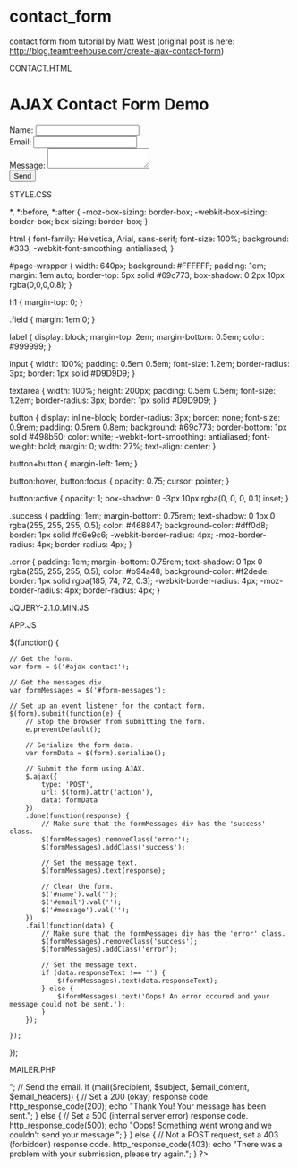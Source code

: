 contact_form
============

contact form from tutorial by Matt West (original post is here: http://blog.teamtreehouse.com/create-ajax-contact-form)


CONTACT.HTML

<!DOCTYPE html>
<html lang="en">
<head>
	<meta charset="UTF-8">
	<title>AJAX Contact Form Demo</title>
	<link rel="stylesheet" href="style.css">
</head>
<body>
	<div id="page-wrapper">
	  <h1>AJAX Contact Form Demo</h1>
	  <div id="form-messages"></div>
		<form id="ajax-contact" method="post" action="mailer.php">
			<div class="field">
				<label for="name">Name:</label>
					<input type="text" id="name" name="name" required>
			</div>
			<div class="field">
				<label for="email">Email:</label>
				<input type="email" id="email" name="email" required>
			</div>
			<div class="field">
				<label for="message">Message:</label>
				<textarea id="message" name="message" required></textarea>
			</div>
			<div class="field">
				<button type="submit">Send</button>
			</div>
		</form>
	</div>
	<script src="jquery-2.1.0.min.js"></script>
	<script src="app.js"></script>
</body>
</html>

STYLE.CSS

*, *:before, *:after {
  -moz-box-sizing: border-box;
  -webkit-box-sizing: border-box;
  box-sizing: border-box;
}

html {
  font-family: Helvetica, Arial, sans-serif;
  font-size: 100%;
  background: #333;
  -webkit-font-smoothing: antialiased;
}

#page-wrapper {
  width: 640px;
  background: #FFFFFF;
  padding: 1em;
  margin: 1em auto;
  border-top: 5px solid #69c773;
  box-shadow: 0 2px 10px rgba(0,0,0,0.8);
}

h1 {
  margin-top: 0;
}

.field {
  margin: 1em 0;
}

label {
  display: block;
  margin-top: 2em;
  margin-bottom: 0.5em;
  color: #999999;
}

input {
  width: 100%;
  padding: 0.5em 0.5em;
  font-size: 1.2em;
  border-radius: 3px;
  border: 1px solid #D9D9D9;
}

textarea {
  width: 100%;
  height: 200px;
  padding: 0.5em 0.5em;
  font-size: 1.2em;
  border-radius: 3px;
  border: 1px solid #D9D9D9;
}

button {
  display: inline-block;
  border-radius: 3px;
  border: none;
  font-size: 0.9rem;
  padding: 0.5rem 0.8em;
  background: #69c773;
  border-bottom: 1px solid #498b50;
  color: white;
  -webkit-font-smoothing: antialiased;
  font-weight: bold;
  margin: 0;
  width: 27%;
  text-align: center;
}

button+button {
  margin-left: 1em;
}

button:hover, button:focus {
  opacity: 0.75;
  cursor: pointer;
}

button:active {
  opacity: 1;
  box-shadow: 0 -3px 10px rgba(0, 0, 0, 0.1) inset;
}

.success {
  padding: 1em;
  margin-bottom: 0.75rem;
  text-shadow: 0 1px 0 rgba(255, 255, 255, 0.5);
  color: #468847;
  background-color: #dff0d8;
  border: 1px solid #d6e9c6;
  -webkit-border-radius: 4px;
     -moz-border-radius: 4px;
          border-radius: 4px;
}

.error {
  padding: 1em;
  margin-bottom: 0.75rem;
  text-shadow: 0 1px 0 rgba(255, 255, 255, 0.5);
  color: #b94a48;
  background-color: #f2dede;
  border: 1px solid rgba(185, 74, 72, 0.3);
  -webkit-border-radius: 4px;
     -moz-border-radius: 4px;
          border-radius: 4px;
}


JQUERY-2.1.0.MIN.JS

APP.JS

$(function() {

	// Get the form.
	var form = $('#ajax-contact');

	// Get the messages div.
	var formMessages = $('#form-messages');

	// Set up an event listener for the contact form.
	$(form).submit(function(e) {
		// Stop the browser from submitting the form.
		e.preventDefault();

		// Serialize the form data.
		var formData = $(form).serialize();

		// Submit the form using AJAX.
		$.ajax({
			type: 'POST',
			url: $(form).attr('action'),
			data: formData
		})
		.done(function(response) {
			// Make sure that the formMessages div has the 'success' class.
			$(formMessages).removeClass('error');
			$(formMessages).addClass('success');

			// Set the message text.
			$(formMessages).text(response);

			// Clear the form.
			$('#name').val('');
			$('#email').val('');
			$('#message').val('');
		})
		.fail(function(data) {
			// Make sure that the formMessages div has the 'error' class.
			$(formMessages).removeClass('success');
			$(formMessages).addClass('error');

			// Set the message text.
			if (data.responseText !== '') {
				$(formMessages).text(data.responseText);
			} else {
				$(formMessages).text('Oops! An error occured and your message could not be sent.');
			}
		});

	});

});

MAILER.PHP

<?php
    // My modifications to mailer script from:
    // http://blog.teamtreehouse.com/create-ajax-contact-form
    // Added input sanitizing to prevent injection

    // Only process POST reqeusts.
    if ($_SERVER["REQUEST_METHOD"] == "POST") {
        // Get the form fields and remove whitespace.
        $name = strip_tags(trim($_POST["name"]));
				$name = str_replace(array("\r","\n"),array(" "," "),$name);
        $email = filter_var(trim($_POST["email"]), FILTER_SANITIZE_EMAIL);
        $message = trim($_POST["message"]);

        // Check that data was sent to the mailer.
        if ( empty($name) OR empty($message) OR !filter_var($email, FILTER_VALIDATE_EMAIL)) {
            // Set a 400 (bad request) response code and exit.
            http_response_code(400);
            echo "Oops! There was a problem with your submission. Please complete the form and try again.";
            exit;
        }

        // Set the recipient email address.
        // FIXME: Update this to your desired email address.
        $recipient = "recipient@email.com";

        // Set the email subject.
        $subject = "New contact from $name";

        // Build the email content.
        $email_content = "Name: $name\n";
        $email_content .= "Email: $email\n\n";
        $email_content .= "Message:\n$message\n";

        // Build the email headers.
        $email_headers = "From: $name <$email>";

        // Send the email.
        if (mail($recipient, $subject, $email_content, $email_headers)) {
            // Set a 200 (okay) response code.
            http_response_code(200);
            echo "Thank You! Your message has been sent.";
        } else {
            // Set a 500 (internal server error) response code.
            http_response_code(500);
            echo "Oops! Something went wrong and we couldn't send your message.";
        }

    } else {
        // Not a POST request, set a 403 (forbidden) response code.
        http_response_code(403);
        echo "There was a problem with your submission, please try again.";
    }

?>

